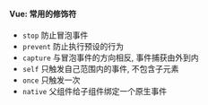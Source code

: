 #### Vue: 常用的修饰符
- `stop` 防止冒泡事件
- `prevent` 防止执行预设的行为
- `capture` 与冒泡事件的方向相反, 事件捕获由外到内
- `self` 只触发自己范围内的事件, 不包含子元素
- `once` 只触发一次
- `native` 父组件给子组件绑定一个原生事件